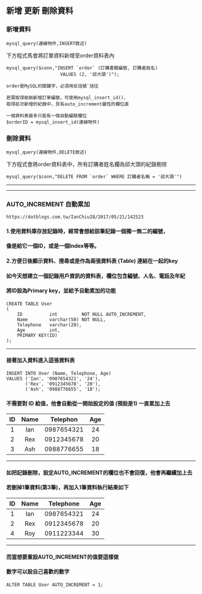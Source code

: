 ## 新增 更新 刪除資料

### 新增資料
```
mysql_query(連線物件,INSERT敘述)
```
下方程式馬會將訂單資料新增至order資料表內
```
mysql_query($conn,"INSERT `order` (訂購書籍編號, 訂購者姓名)
					VALUES (2, '邱大頭')");
```
```
order是MySQL的關鍵字，必須用反括號`括住

若需取得剛剛新增訂單編號，可使用mysql_insert_id()，
取得前次新增的紀錄中，具有auto_increment屬性的欄位直

一個資料表最多只能有一個自動編號欄位
$orderID = mysql_insert_id(連線物件)
```

### 刪除資料
```
mysql_query(連線物件,DELETE敘述)
```

下方程式會將order資料表中，所有訂購者姓名欄為邱大頭的紀錄刪除
```
mysql_query($conn,"DELETE FROM `order` WHERE 訂購者名稱 = '邱大頭'")
```

***
***
### AUTO_INCREMENT 自動累加
```
https://dotblogs.com.tw/IanChiu28/2017/05/21/142523
```

#### 1.使用資料庫存放記錄時，經常會想給該筆記錄一個獨一無二的編號，
####   像是給它一個ID，或是一個Index等等。

#### 2.方便日後顯示資料、搜尋或是作為兩張資料表 (Table) 連結在一起的key

#### 如今天想建立一個記錄用戶資訊的資料表，欄位包含編號、人名、電話及年紀
#### 將ID設為Primary key，並給予自動累加的功能
```
CREATE TABLE User 
(
    ID          int         NOT NULL AUTO_INCREMENT,
    Name        varchar(50) NOT NULL,
    Telephone   varchar(20),
    Age         int,
    PRIMARY KEY(ID)
);
```
***
#### 接著加入資料進入這張資料表
```
INSERT INTO User (Name, Telephone, Age)
VALUES ('Ian', '0987654321', '24'), 
       ('Rex', '0912345678', '20'), 
       ('Ash', '0988776655', '18');
```

#### 不需要對 ID 給值，他會自動從一開始設定的值 (預設是1) 一直累加上去

|ID	|Name	| Telephon	|Age|
|:-:|:-----:|:---------:|:-:|
|1	|Ian		|0987654321	| 24|
|2	|Rex		|0912345678	| 20|
|3	|Ash		|0988776655	| 18|
***
#### 如把記錄刪除，設定AUTO_INCREMENT的欄位也不會回復，他會再繼續加上去
#### 若刪掉1筆資料(第3筆)，再加入1筆資料執行結果如下

|ID	|Name	|Telephone	|Age|
|:-:|:-----:|:---------:|:-:|
|1	|Ian		|0987654321	| 24|
|2	|Rex		|0912345678	| 20|
|4	|Roy		|0911223344	| 30|
***
#### 而當想要重設AUTO_INCREMENT的值要這樣做
#### 數字可以設自己喜歡的數字
```
ALTER TABLE User AUTO_INCREMENT = 1;
```


